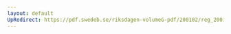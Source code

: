 ```yaml
---
layout: default
UpRedirect: https://pdf.swedeb.se/riksdagen-volumeG-pdf/200102/reg_200102/reg_200102_0342.pdf
---
```

